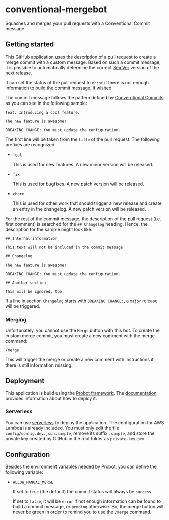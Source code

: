 # conventional-mergebot

Squashes and merges your pull requests with a Conventional Commit message.

## Getting started

This GitHub application uses the description of a pull request to create a merge commit with a custom message. Based on such a commit message, it is possible to automatically determine the correct [SemVer](https://semver.org) version of the next release.

It can set the status of the pull request to `error` if there is not enough information to build the commit message, if wished.

The commit message follows the pattern defined by [Converntional Commits](https://conventionalcommits.org) as you can see in the following sample:

```
feat: Introducing a cool feature.

The new feature is awesome!

BREAKING CHANGE: You must update the configuration.
```

The first line will be taken from the `title` of the pull request. The following prefixes are recognized:

- `feat`

    This is used for new features. A new minor version will be released.

- `fix`

    This is used for bugfixes. A new patch version will be released.

- `chore`

    This is used for other work that should trigger a new release and create an entry in the changelog. A new patch version will be released.

For the rest of the commit message, the description of the pull request (i.e. first comment) is searched for the `## Changelog` heading. Hence, the description for the sample might look like:

```
## Internal information

This text will not be included in the commit message

## Changelog

The new feature is awesome!

BREAKING CHANGE: You must update the configuration.

## Another section

This will be ignored, too.
```

If a line in section `Changelog` starts with `BREAKING CHANGE:`, a `major` release will be triggered. 

### Merging

Unfortunately, you cannot use the `Merge` button with this bot. To create the custom merge commit, you must create a new comment with the merge command:

```
/merge
```

This will trigger the merge or create a new comment with instructions if there is still information missing.

## Deployment

This application is build using the [Probot framework](https://probot.github.io). The [documentation](https://probot.github.io/docs/deployment/) provides information about how to deploy it.

### Serverless

You can use [serverless](https://serverless.com) to deploy the application. The configuration for AWS Lambda is already included. You must only edit the file `config/config.dev.json.sample`, remove its suffix `.sample`, and store the private key created by GitHub in the root folder as `private-key.pem`.

## Configuration

Besides the environment variables needed by Probot, you can define the following variable:

- `ALLOW_MANUAL_MERGE`

    If set to `true` (the default) the commit status will always be `success`.

    If set to `false`, it will be `error` if not enough information can be found to build a commit message, or `pending` otherwise. So, the merge button will never be green in order to remind you to use the `/merge` command.
